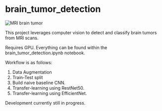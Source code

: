 # brain_tumor_detection

![MRI brain tumor](https://upload.wikimedia.org/wikipedia/commons/8/87/MRI_brain_tumor.jpg)

This project leverages computer vision to detect and classify brain tumors from MRI scans.

Requires GPU. Everything can be found within the brain_tumor_detection.ipynb notebook.

Workflow is as follows:
1. Data Augmentation
2. Train-Test split
3. Build naive baseline CNN.
4. Transfer-learning using RestNet50.
5. Transfer-learning using EfficientNet.


Development currently still in progress.
